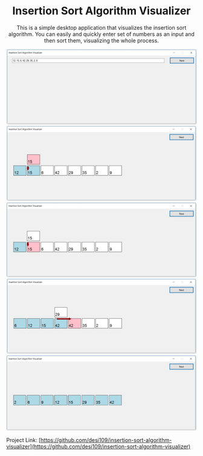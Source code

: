 <!-- PROJECT -->
<br />
<p align="center">
  <h1 align="center">Insertion Sort Algorithm Visualizer</h1>

  <p align="center">
    This is a simple desktop application that visualizes the insertion sort algorithm. You can easily and quickly enter set of numbers as an input and then sort them, visualizing the whole process.  
  </p>
</p>

![app-screenshot-1]
![app-screenshot-2]
![app-screenshot-3]
![app-screenshot-4]
![app-screenshot-5]

Project Link: [https://github.com/desi109/insertion-sort-algorithm-visualizer](https://github.com/desi109/insertion-sort-algorithm-visualizer)


<!-- IMAGES -->
[app-screenshot-1]: screenshoots/app-screenshot-1.jpg
[app-screenshot-2]: screenshoots/app-screenshot-2.jpg
[app-screenshot-3]: screenshoots/app-screenshot-3.jpg
[app-screenshot-4]: screenshoots/app-screenshot-4.jpg
[app-screenshot-5]: screenshoots/app-screenshot-5.jpg

